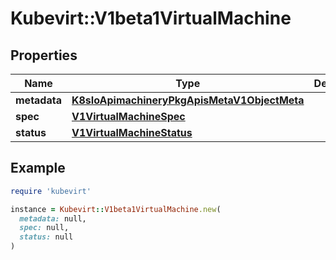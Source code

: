 # Kubevirt::V1beta1VirtualMachine

## Properties

| Name | Type | Description | Notes |
| ---- | ---- | ----------- | ----- |
| **metadata** | [**K8sIoApimachineryPkgApisMetaV1ObjectMeta**](K8sIoApimachineryPkgApisMetaV1ObjectMeta.md) |  | [optional] |
| **spec** | [**V1VirtualMachineSpec**](V1VirtualMachineSpec.md) |  | [optional] |
| **status** | [**V1VirtualMachineStatus**](V1VirtualMachineStatus.md) |  | [optional] |

## Example

```ruby
require 'kubevirt'

instance = Kubevirt::V1beta1VirtualMachine.new(
  metadata: null,
  spec: null,
  status: null
)
```

